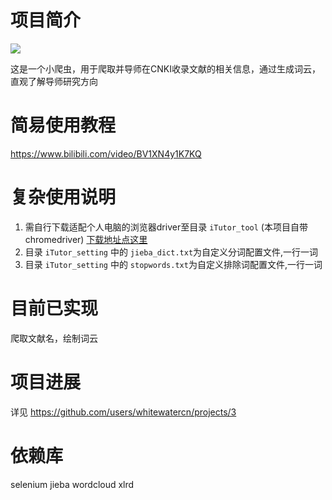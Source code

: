 # 项目简介
![](https://img.shields.io/github/stars/whitewatercn/iTutor?style=social)

这是一个小爬虫，用于爬取并导师在CNKI收录文献的相关信息，通过生成词云，直观了解导师研究方向

# 简易使用教程
https://www.bilibili.com/video/BV1XN4y1K7KQ

# 复杂使用说明
1. 需自行下载适配个人电脑的浏览器driver至目录 `iTutor_tool` (本项目自带chromedriver) [下载地址点这里](https://www.selenium.dev/zh-cn/documentation/webdriver/getting_started/install_drivers/)
2. 目录 `iTutor_setting` 中的 `jieba_dict.txt`为自定义分词配置文件,一行一词
3. 目录 `iTutor_setting` 中的 `stopwords.txt`为自定义排除词配置文件,一行一词

# 目前已实现
爬取文献名，绘制词云

# 项目进展
详见 https://github.com/users/whitewatercn/projects/3

# 依赖库
selenium
jieba
wordcloud
xlrd
